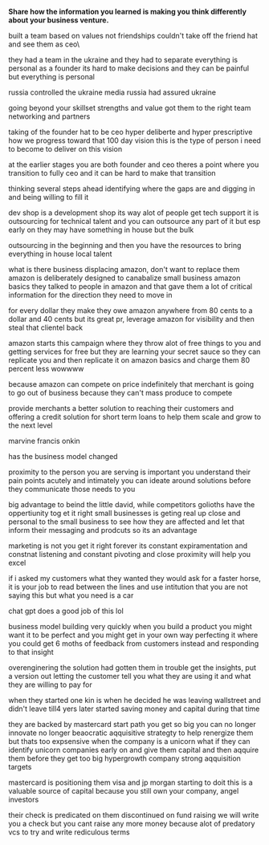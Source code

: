 
**Share how the information you learned is making you think differently about your business venture.**

built a team based on values not friendships
couldn't take off the friend hat and see them as ceo\

they had a team in the ukraine and they had to separate
everything is personal as a founder its hard to make decisions and they can be painful but everything is personal

russia controlled the ukraine media russia had assured ukraine 

going beyond your skillset
strengths and value got them to the right team
networking and partners

taking of the founder hat to be ceo
hyper deliberte and hyper prescriptive 
how we progress toward that 100 day vision this is the type of person i need to become to deliver on this vision

at the earlier stages you are both founder and ceo
theres a point where you transition to fully ceo and it can be hard to make that transition

thinking several steps ahead
identifying where the gaps are and digging in and being willing to fill it

dev shop is a development shop its way alot of people get tech support 
it is outsourcing for technical talent and you can outsource any part of it but esp early on they may have something in house but the bulk 

outsourcing in the beginning and then you have the resources to bring everything in house local talent

what is there business
displacing amazon, don't want to replace them
amazon is deliberately designed to canabalize small business
amazon basics 
they talked to people in amazon and that gave them a lot of critical information for the direction they need to move in

for every dollar they make they owe amazon anywhere from 80 cents to a dollar and 40 cents but its great pr, leverage amazon for visibility and then steal that clientel back

amazon starts this campaign where they throw alot of free things to you and getting services for free but they are learning your secret sauce so they can replicate you and then replicate it on amazon basics and charge them 80 percent less wowwww

because amazon can compete on price indefinitely that merchant is going to go out of business because they can't mass produce to compete

provide merchants a better solution to reaching their customers and offering a credit solution for short term loans to help them scale and grow to the next level

marvine francis onkin

has the business model changed

proximity to the person you are serving is important
you understand their pain points acutely and intimately you can ideate around solutions before they communicate those needs to you

big advantage to beind the little david, while competitors golioths have the oppertiunity tog et it right small businesses is geting real up close and personal to the small business to see how they are affected and let that inform their messaging and prodcuts so its an advantage 

marketing is not you get it right forever its constant expiramentation and constnat listening and constant pivoting and close proximity will help you excel

if i asked my customers what they wanted they would ask for a faster horse, it is your job to read between the lines and use intitution that you are not saying this but what you need is a car 

chat gpt does a good job of this lol

business model building very quickly when you build a product you might want it to be perfect and you might get in your own way perfecting it where you could get 6 moths of feedback from customers instead and responding to that insight 

overenginering the solution had gotten them in trouble get the insights, put a version out letting the customer tell you what they are using it and what they are willing to pay for

when they started one kin is when he decided he was leaving wallstreet and didn't leave till4 yers later 
started saving money and capital during that time

they are backed by mastercard
start path you get so big you can no longer innovate no longer beaocratic 
aqquisitive strategty to help renergize them but thats too expsensive when the company is a unicorn what if they can identify unicorn companies early on and give them capital and then aqquire them before they get too big 
hypergrowth company strong aqquisition targets

mastercard is positioning them 
visa and jp morgan starting to doit
this is a valuable source of capital because you still own your company, angel investors

their check is predicated on them discontinued on fund raising we will write you a check but you cant raise any more money because 
alot of predatory vcs to try and write rediculous terms

